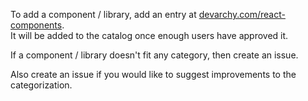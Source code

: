 To add a component / library, add an entry at [devarchy.com/react-components](http://devarchy.com/react-components).
<br/>
It will be added to the catalog once enough users have approved it.

If a component / library doesn't fit any category, then create an issue.

Also create an issue if you would like to suggest improvements to the categorization.
